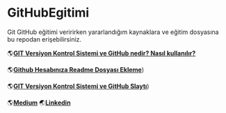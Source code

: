 # GitHubEgitimi

Git GitHub eğitimi veririrken yararlandığım kaynaklara ve eğitim dosyasına bu repodan erişebilirsiniz.

🌎[**GIT Versiyon Kontrol Sistemi ve GitHub nedir? Nasıl kullanılır?**](https://meleknazablak.medium.com/git-versiyon-kontrol-sistemi-ve-github-nedir-nas%C4%B1l-kullan%C4%B1l%C4%B1r-dafe5612b8b9) 

🌎[**Github Hesabınıza Readme Dosyası Ekleme**](https://meleknazablak.medium.com/github-hesab%C4%B1n%C4%B1za-readme-dosyas%C4%B1-ekleme-c1f8553723d8)) 

🌎[**GIT Versiyon Kontrol Sistemi ve GitHub Slaytı**](https://github.com/Meleknaz/GitHubEgitimi/blob/main/GitGitHubEgitimSunumu.key)) 


🌎[**Medium**](https://meleknazablak.medium.com/) 🌏[**Linkedin**](https://www.linkedin.com/in/meleknaz-ablak/) 
